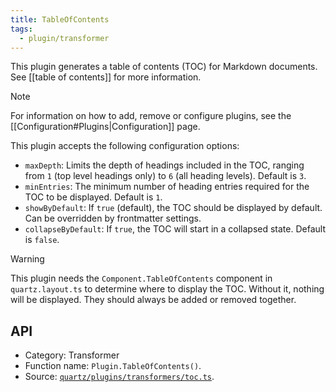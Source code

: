 ```yaml
---
title: TableOfContents
tags:
  - plugin/transformer
---
```


This plugin generates a table of contents (TOC) for Markdown documents. See [[table of contents]] for more information.

> [!note]
> For information on how to add, remove or configure plugins, see the [[Configuration#Plugins|Configuration]] page.

This plugin accepts the following configuration options:

- `maxDepth`: Limits the depth of headings included in the TOC, ranging from `1` (top level headings only) to `6` (all heading levels). Default is `3`.
- `minEntries`: The minimum number of heading entries required for the TOC to be displayed. Default is `1`.
- `showByDefault`: If `true` (default), the TOC should be displayed by default. Can be overridden by frontmatter settings.
- `collapseByDefault`: If `true`, the TOC will start in a collapsed state. Default is `false`.

> [!warning]
> This plugin needs the `Component.TableOfContents` component in `quartz.layout.ts` to determine where to display the TOC. Without it, nothing will be displayed. They should always be added or removed together.

## API

- Category: Transformer
- Function name: `Plugin.TableOfContents()`.
- Source: [`quartz/plugins/transformers/toc.ts`](https://github.com/jackyzha0/quartz/blob/v4/quartz/plugins/transformers/toc.ts).
